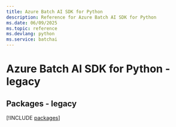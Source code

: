 ```yaml
---
title: Azure Batch AI SDK for Python
description: Reference for Azure Batch AI SDK for Python
ms.date: 06/09/2025
ms.topic: reference
ms.devlang: python
ms.service: batchai
---
```

# Azure Batch AI SDK for Python - legacy
## Packages - legacy
[!INCLUDE [packages](batch-ai-index.md)]